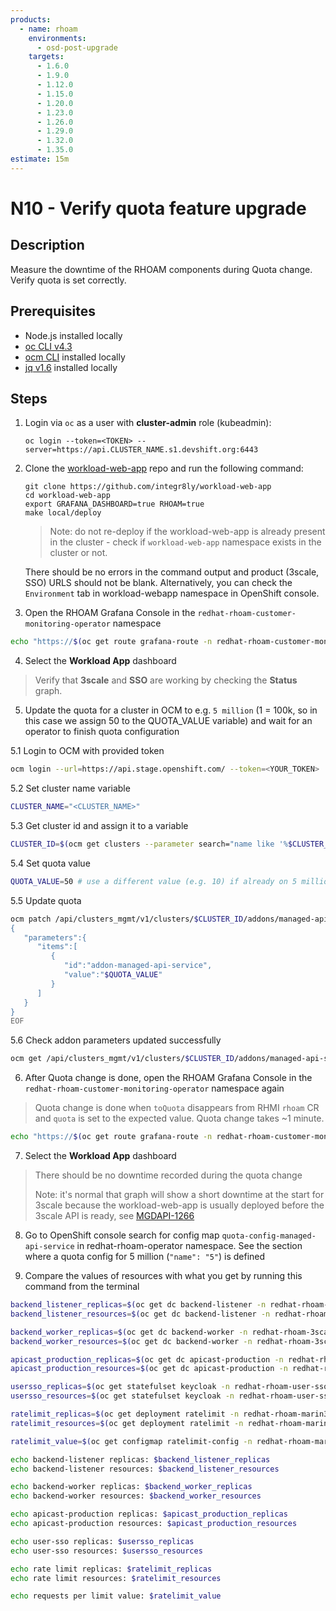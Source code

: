 ```yaml
---
products:
  - name: rhoam
    environments:
      - osd-post-upgrade
    targets:
      - 1.6.0
      - 1.9.0
      - 1.12.0
      - 1.15.0
      - 1.20.0
      - 1.23.0
      - 1.26.0
      - 1.29.0
      - 1.32.0
      - 1.35.0
estimate: 15m
---
```


# N10 - Verify quota feature upgrade

## Description

Measure the downtime of the RHOAM components during Quota change. Verify quota is set correctly.

## Prerequisites

- Node.js installed locally
- [oc CLI v4.3](https://docs.openshift.com/container-platform/3.6/cli_reference/get_started_cli.html#installing-the-cli)
- [ocm CLI](https://github.com/openshift-online/ocm-cli/releases) installed locally
- [jq v1.6](https://github.com/stedolan/jq/releases) installed locally

## Steps

1. Login via `oc` as a user with **cluster-admin** role (kubeadmin):

   ```
   oc login --token=<TOKEN> --server=https://api.CLUSTER_NAME.s1.devshift.org:6443
   ```

2. Clone the [workload-web-app](https://github.com/integr8ly/workload-web-app) repo and run the following command:

   ```
   git clone https://github.com/integr8ly/workload-web-app
   cd workload-web-app
   export GRAFANA_DASHBOARD=true RHOAM=true
   make local/deploy
   ```

   > Note: do not re-deploy if the workload-web-app is already present in the cluster - check if `workload-web-app` namespace exists in the cluster or not.

   There should be no errors in the command output and product (3scale, SSO) URLS should not be blank. Alternatively, you can check the `Environment` tab in workload-webapp namespace in OpenShift console.

3. Open the RHOAM Grafana Console in the `redhat-rhoam-customer-monitoring-operator` namespace

```bash
echo "https://$(oc get route grafana-route -n redhat-rhoam-customer-monitoring-operator -o=jsonpath='{.spec.host}')"
```

4. Select the **Workload App** dashboard

> Verify that **3scale** and **SSO** are working by checking the **Status** graph.

5. Update the quota for a cluster in OCM to e.g. `5 million` (1 = 100k, so in this case we assign 50 to the QUOTA_VALUE variable) and wait for an operator to finish quota configuration

5.1 Login to OCM with provided token

```bash
ocm login --url=https://api.stage.openshift.com/ --token=<YOUR_TOKEN>
```

5.2 Set cluster name variable

```bash
CLUSTER_NAME="<CLUSTER_NAME>"
```

5.3 Get cluster id and assign it to a variable

```bash
CLUSTER_ID=$(ocm get clusters --parameter search="name like '%$CLUSTER_NAME%'" | jq -r '.items[].id')
```

5.4 Set quota value

```bash
QUOTA_VALUE=50 # use a different value (e.g. 10) if already on 5 million
```

5.5 Update quota

```bash
ocm patch /api/clusters_mgmt/v1/clusters/$CLUSTER_ID/addons/managed-api-service --body=<<EOF
{
   "parameters":{
      "items":[
         {
            "id":"addon-managed-api-service",
            "value":"$QUOTA_VALUE"
         }
      ]
   }
}
EOF
```

5.6 Check addon parameters updated successfully

```bash
ocm get /api/clusters_mgmt/v1/clusters/$CLUSTER_ID/addons/managed-api-service
```

6. After Quota change is done, open the RHOAM Grafana Console in the `redhat-rhoam-customer-monitoring-operator` namespace again

> Quota change is done when `toQuota` disappears from RHMI `rhoam` CR and `quota` is set to the expected value. Quota change takes ~1 minute.

```bash
echo "https://$(oc get route grafana-route -n redhat-rhoam-customer-monitoring-operator -o=jsonpath='{.spec.host}')"
```

7. Select the **Workload App** dashboard

> There should be no downtime recorded during the quota change
>
> Note: it's normal that graph will show a short downtime at the start for 3scale because the workload-web-app is usually deployed before the 3scale API is ready, see [MGDAPI-1266](https://issues.redhat.com/browse/MGDAPI-1266)

8. Go to OpenShift console search for config map `quota-config-managed-api-service` in redhat-rhoam-operator namespace. See the section where a quota config for 5 million (`"name": "5"`) is defined

9. Compare the values of resources with what you get by running this command from the terminal

```bash
backend_listener_replicas=$(oc get dc backend-listener -n redhat-rhoam-3scale --no-headers=true | awk '{print $4}')
backend_listener_resources=$(oc get dc backend-listener -n redhat-rhoam-3scale -o json | jq -r '.spec.template.spec.containers[0].resources')

backend_worker_replicas=$(oc get dc backend-worker -n redhat-rhoam-3scale --no-headers=true | awk '{print $4}')
backend_worker_resources=$(oc get dc backend-worker -n redhat-rhoam-3scale -o json | jq -r '.spec.template.spec.containers[0].resources')

apicast_production_replicas=$(oc get dc apicast-production -n redhat-rhoam-3scale --no-headers=true | awk '{print $4}')
apicast_production_resources=$(oc get dc apicast-production -n redhat-rhoam-3scale -o json | jq -r '.spec.template.spec.containers[0].resources')

usersso_replicas=$(oc get statefulset keycloak -n redhat-rhoam-user-sso --no-headers=true | awk '{print $2}')
usersso_resources=$(oc get statefulset keycloak -n redhat-rhoam-user-sso -o json | jq -r '.spec.template.spec.containers[0].resources')

ratelimit_replicas=$(oc get deployment ratelimit -n redhat-rhoam-marin3r --no-headers=true | awk '{print $2}')
ratelimit_resources=$(oc get deployment ratelimit -n redhat-rhoam-marin3r -o json | jq -r '.spec.template.spec.containers[0].resources')

ratelimit_value=$(oc get configmap ratelimit-config -n redhat-rhoam-marin3r -o json | jq -r '.data["apicast-ratelimiting.yaml"]' | yq e '.[0].max_value' - )

echo backend-listener replicas: $backend_listener_replicas
echo backend-listener resources: $backend_listener_resources

echo backend-worker replicas: $backend_worker_replicas
echo backend-worker resources: $backend_worker_resources

echo apicast-production replicas: $apicast_production_replicas
echo apicast-production resources: $apicast_production_resources

echo user-sso replicas: $usersso_replicas
echo user-sso resources: $usersso_resources

echo rate limit replicas: $ratelimit_replicas
echo rate limit resources: $ratelimit_resources

echo requests per limit value: $ratelimit_value


```
